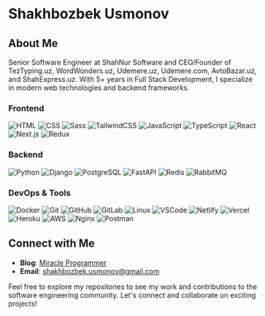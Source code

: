 # Shakhbozbek Usmonov

## About Me
Senior Software Engineer at ShahNur Software and CEO/Founder of TezTyping.uz, WordWonders.uz, Udemere.uz, Udemere.com, AvtoBazar.uz, and ShahExpress.uz. With 5+ years in Full Stack Development, I specialize in modern web technologies and backend frameworks.

### Frontend
![HTML](https://skillicons.dev/icons?i=html)
![CSS](https://skillicons.dev/icons?i=css)
![Sass](https://skillicons.dev/icons?i=sass)
![TailwindCSS](https://skillicons.dev/icons?i=tailwind)
![JavaScript](https://skillicons.dev/icons?i=js)
![TypeScript](https://skillicons.dev/icons?i=ts)
![React](https://skillicons.dev/icons?i=react)
![Next.js](https://skillicons.dev/icons?i=nextjs)
![Redux](https://skillicons.dev/icons?i=redux)

### Backend
![Python](https://skillicons.dev/icons?i=py)
![Django](https://skillicons.dev/icons?i=django)
![PostgreSQL](https://skillicons.dev/icons?i=postgres)
![FastAPI](https://skillicons.dev/icons?i=fastapi)
![Redis](https://skillicons.dev/icons?i=redis)
![RabbitMQ](https://skillicons.dev/icons?i=rabbitmq)

### DevOps & Tools
![Docker](https://skillicons.dev/icons?i=docker)
![Git](https://skillicons.dev/icons?i=git)
![GitHub](https://skillicons.dev/icons?i=github)
![GitLab](https://skillicons.dev/icons?i=gitlab)
![Linux](https://skillicons.dev/icons?i=kali)
![VSCode](https://skillicons.dev/icons?i=vscode)
![Netlify](https://skillicons.dev/icons?i=netlify)
![Vercel](https://skillicons.dev/icons?i=vercel)
![Heroku](https://skillicons.dev/icons?i=heroku)
![AWS](https://skillicons.dev/icons?i=aws)
![Nginx](https://skillicons.dev/icons?i=nginx)
![Postman](https://skillicons.dev/icons?i=postman)

## Connect with Me
- **Blog**: [Miracle Programmer](https://t.me/miracleprogrammer)
- **Email**: shakhbozbek.usmonov@gmail.com

Feel free to explore my repositories to see my work and contributions to the software engineering community. Let's connect and collaborate on exciting projects!

